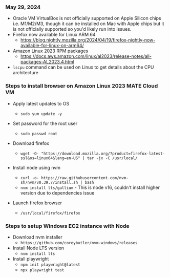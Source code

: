 ### May 29, 2024
* Oracle VM VirtualBox is not officially supported on Apple Silicon chips i.e. M1/M2/M3, though it can be installed on Mac with Apple chips but it is not officially supported so you'd likely run into issues.
* Firefox now available for Linux ARM 64
  * https://blog.nightly.mozilla.org/2024/04/19/firefox-nightly-now-available-for-linux-on-arm64/
* Amazon Linux 2023 RPM packages
  * https://docs.aws.amazon.com/linux/al2023/release-notes/all-packages-AL2023.4.html
* `lscpu` command can be used on Linux to get details about the CPU architecture


### Steps to install browser on Amazon Linux 2023 MATE Cloud VM
* Apply latest updates to OS
  * `sudo yum update -y`

* Set password for the root user
  * `sudo passwd root`

* Download firefox
  * `wget -O- "https://download.mozilla.org/?product=firefox-latest-ssl&os=linux64&lang=en-US" | tar -jx -C /usr/local/`

* Install node using nvm
  * `curl -o- https://raw.githubusercontent.com/nvm-sh/nvm/v0.39.7/install.sh | bash`
  * `nvm install lts/gallium` - This is node v16, couldn't install higher version due to dependencies issue

* Launch firefox browser
  * `/usr/local/firefox/firefox`

### Steps to setup Windows EC2 instance with Node
* Download nvm installer
  * `https://github.com/coreybutler/nvm-windows/releases`
* Install Node LTS version
  * `nvm install lts`
* Install playwright
  * `npm init playwright@latest`
  * `npx playwright test`

